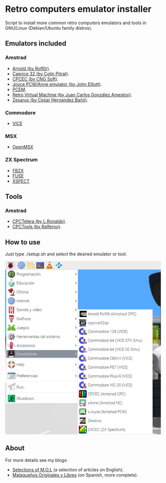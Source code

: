 # Retro computers emulator installer
Script to install more common retro computers emulators and tools in GNU/Linux (Debian/Ubuntu family distros).

## Emulators included
### Amstrad
- [Arnold (by Rofl0r)](https://github.com/rofl0r/arnold).
- [Caprice 32 (by Colin Pitrat)](https://github.com/ColinPitrat/caprice32).
- [CPCEC (by CNG Soft)](http://cngsoft.no-ip.org/cpcec.htm).
- [Joyce PCW/Anne emulator (by John Elliott)](http://www.seasip.info/Unix/Joyce).
- [PCEM](https://pcem-emulator.co.uk).
- [Retro Virtual Machine (by Juan Carlos González Amestoy)](https://www.retrovirtualmachine.org/).
- [Zesarux (by Ceśar Hernández Bañó)](https://github.com/chernandezba/zesarux).

### Commodore
- [VICE](http://vice-emu.sourceforge.net/)

### MSX
- [OpenMSX](https://openmsx.org/)

### ZX Spectrum
- [FBZX](https://rastersoft.com/programas/fbzx.html)
- [FUSE](http://fuse-emulator.sourceforge.net/)
- [XSPECT](https://github.com/radekp/spectemu/blob/master/README)

## Tools
### Amstrad
- [CPCTelera (by L.Ronaldo)](https://github.com/lronaldo/cpctelera).
- [CPCTools (by Ralferoo)](https://github.com/ralferoo/cpctools).


## How to use
Just type ./setup.sh and select the desired emulator or tool.

![Emulator category in GNU/Linux](https://raw.githubusercontent.com/cpcbegin/amstrademulatorsinstaller/master/resources/images/menu.png)


## About
For more details see my blogs:
- [Selections of M.O.L](https://malagaoriginalenglish.blogspot.com/) (a selection of articles on English).
- [Malagueños Originales y Libres](https://malagaoriginal.blogspot.com) (on Spanish, more complete).
